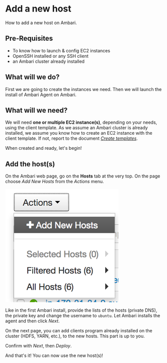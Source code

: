 # Add a new host

How to add a new host on Ambari.

## Pre-Requisites

- To know how to launch & config EC2 instances
- OpenSSH installed or any SSH client
- an Ambari cluster already installed

## What will we do?

First we are going to create the instances we need. Then we will launch the install of Ambari Agent on Ambari.

## What will we need?

We will need **one or multiple EC2 instance(s)**, depending on your needs, using the client template. As we assume an Ambari cluster is already installed, we assume you know how to create an EC2 instance with the client template. If not, report to the document [_Create templates_](./create_templates.md).

When created and ready, let's begin!

## Add the host(s)

On the Ambari web page, go on the **Hosts** tab at the very top. On the page choose *Add New Hosts* from the *Actions* menu.

![ambari-services-custom](img/add-new-host.png)

Like in the first Ambari install, provide the lists of the hosts (private DNS), the private key and change the username to `ubuntu`. Let Ambari installs the agent and then click *Next*.

On the next page, you can add clients program already installed on the cluster (HDFS, YARN, etc.), to the new hosts. This part is up to you.

Confirm with *Next*, then *Deploy*.

And that's it! You can now use the new host(s)!